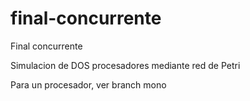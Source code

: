 # final-concurrente
Final concurrente

Simulacion de DOS procesadores mediante red de Petri

Para un procesador, ver branch mono
